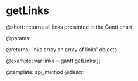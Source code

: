 getLinks
=============
@short: returns all links presented in the Gantt chart
	

@params:


@returns:
links	array 	an array of links' objects 

@example:
var links = gantt.getLinks();


@template:	api_method
@descr:

